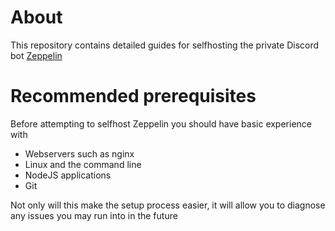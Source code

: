 # About
This repository contains detailed guides for selfhosting the private Discord bot [Zeppelin](https://zeppelin.gg)

# Recommended prerequisites
Before attempting to selfhost Zeppelin you should have basic experience with

- Webservers such as nginx
- Linux and the command line
- NodeJS applications
- Git

Not only will this make the setup process easier, it will allow you to diagnose any issues you may run into in the future
